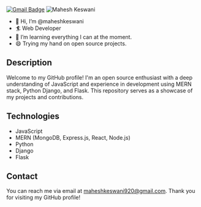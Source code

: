 [![Gmail Badge](https://img.shields.io/badge/maheshkeswani920@gmail.com-30302f?style=flat&logo=Gmail&logoColor=white)](mailto:maheshkeswani920a@gmail.com)
<img src="https://komarev.com/ghpvc/?username=maheshkeswani" alt="Mahesh Keswani">
- 👋 Hi, I’m @maheshkeswani
- 🏄‍ Web Developer
- 🌱 I’m learning everything I can at the moment.
- 😄 Trying my hand on open source projects.


## Description
Welcome to my GitHub profile! I'm an open source enthusiast with a deep understanding of JavaScript and experience in development using MERN stack, Python Django, and Flask. This repository serves as a showcase of my projects and contributions.

## Technologies

- JavaScript
- MERN (MongoDB, Express.js, React, Node.js)
- Python
- Django
- Flask


## Contact

You can reach me via email at [maheshkeswani920@gmail.com](mailto:maheshkeswani920@gmail.com). 
Thank you for visiting my GitHub profile!

<!---
maheshkeswani/maheshkeswani is a ✨ special ✨ repository because its `README.md` (this file) appears on your GitHub profile.
You can click the Preview link to take a look at your changes.
--->
